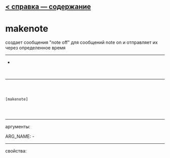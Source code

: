 [< справка — содержание](ceammc_lib.html)
---

# makenote


создает сообщения &#34;note off&#34; для сообщений note on и отправляет их через определенное время

---

-
<br>


---


```



[makenote]


            
```

---
аргументы:

ARG_NAME: -<br>

---
свойства:


